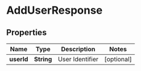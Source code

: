 

# AddUserResponse


## Properties

| Name | Type | Description | Notes |
|------------ | ------------- | ------------- | -------------|
|**userId** | **String** | User Identifier |  [optional] |



